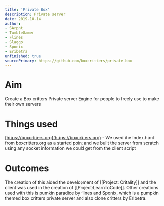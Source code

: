 ```yaml
---
title: 'Private Box'
description: Private server 
date: 2019-10-14
author:
- SArpnt
- TumbleGamer
- Flines
- Slaggo
- Sponix
- Eribetra
unfinished: true
sourcePrimary: https://github.com/boxcritters/private-box
---
```

# Aim
Create a Box critters Private server Engine for people to freely use to make their own servers
# Things used
[https://boxcritters.org](https://boxcritters.org)  - We used the index.html from boxcritters.org as a started point and we built the server from scratch using any socket information we could get from the client script
# Outcomes
The creation of this aided the development of [[Project: Critality]]
and the client was used in the creation of [[Project:LearnToCode]].
Other creations used with this is pumkin paradice by flines and Sponix, which is a pumpkin themed box critters private server and also clone critters by Eribetra.
